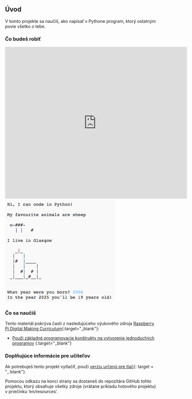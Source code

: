 ## Úvod

V tomto projekte sa naučíš, ako napísať v Pythone program, ktorý ostatným povie všetko o tebe.

### Čo budeš robiť

<div class="trinket">
  <iframe src="https://trinket.io/embed/python/a1f663ae0d?outputOnly=true&start=result" width="600" height="500" frameborder="0" marginwidth="0" marginheight="0" allowfullscreen>
  </iframe>
  <img src="images/me-final.png">
</div>

### Čo sa naučíš

Tento materiál pokrýva časti z nasledujúceho výukového zdroja [Raspberry Pi Digital Making Curriculum](http://rpf.io/curriculum){:target="_blank"}:

+ [Použi základné programovacie konštrukty na vytvorenie jednoduchých programov](https://www.raspberrypi.org/curriculum/programming/creator) {:target="_blank"}

### Doplňujúce informácie pre učiteľov

Ak potrebuješ tento projekt vytlačiť, použi [verziu určenú pre tlač](https://projects.raspberrypi.org/en/projects/about-me/print){: target = "_ blank"}.

Pomocou odkazu na konci strany sa dostaneš do repozitára GitHub tohto projektu, ktorý obsahuje všetky zdroje (vrátane príkladu hotového projektu) v priečinku ‘en/resources’.